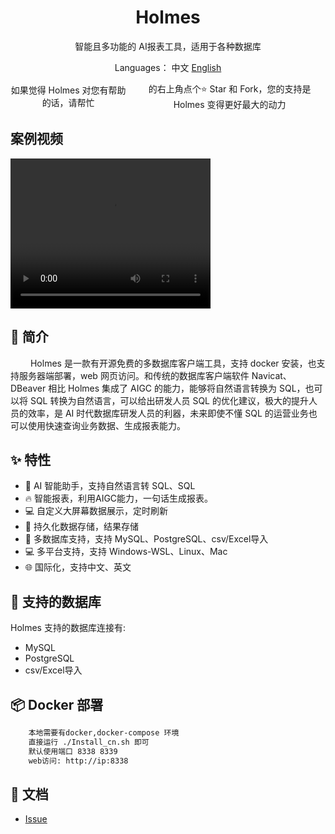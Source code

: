 <h1 align="center">Holmes</h1>

<div align="center">

智能且多功能的 AI报表工具，适用于各种数据库


</div>

<div align="center">

  Languages： 中文 [English](README.md)

  <div style="display: flex; align-items: center;">
    如果觉得 Holmes 对您有帮助的话，请帮忙<a style="display: flex; align-items: center;margin:0px 6px" target="_blank" href='https://github.com/Deep-thoughtIO/Holmes'></a>
    的右上角点个⭐ Star 和 Fork，您的支持是 Holmes 变得更好最大的动力
  </div>
</div>



## 案例视频
<video width="320" height="240" controls>
    <source src="https://github.com/LiChengxin007/ethminer14.1/assets/36986406/18d63253-831b-493b-b6ac-d1225ff011cc" type="video/mp4">
</video>



## 📖 简介

&emsp; &emsp;Holmes 是一款有开源免费的多数据库客户端工具，支持 docker 安装，也支持服务器端部署，web 网页访问。和传统的数据库客户端软件 Navicat、DBeaver 相比 Holmes 集成了 AIGC 的能力，能够将自然语言转换为 SQL，也可以将 SQL 转换为自然语言，可以给出研发人员 SQL 的优化建议，极大的提升人员的效率，是 AI 时代数据库研发人员的利器，未来即使不懂 SQL 的运营业务也可以使用快速查询业务数据、生成报表能力。

## ✨ 特性

- 🌈 AI 智能助手，支持自然语言转 SQL、SQL
- 🔥 智能报表，利用AIGC能力，一句话生成报表。
- 💻 自定义大屏幕数据展示，定时刷新
- 💪 持久化数据存储，结果存储
- 🎉 多数据库支持，支持 MySQL、PostgreSQL、csv/Excel导入
- 💻 多平台支持，支持 Windows-WSL、Linux、Mac
- 🌐 国际化，支持中文、英文

## 🚀 支持的数据库

Holmes 支持的数据库连接有:
- MySQL
- PostgreSQL
- csv/Excel导入

## 📦 Docker 部署

```bash
    本地需要有docker,docker-compose 环境
    直接运行 ./Install_cn.sh 即可
    默认使用端口 8338 8339
    web访问: http://ip:8338
```

## 📑 文档

- <a href="https://github.com/Deep-thoughtIO/Holmes/issues">Issue</a>


